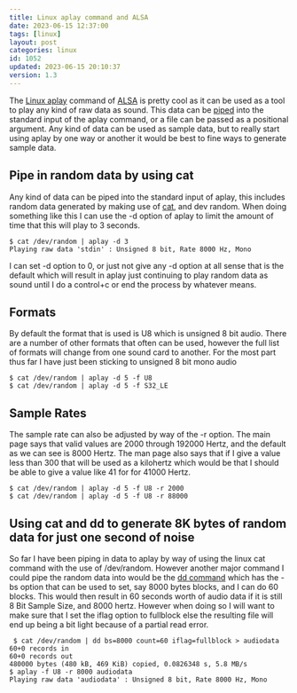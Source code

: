 ```yaml
---
title: Linux aplay command and ALSA
date: 2023-06-15 12:37:00
tags: [linux]
layout: post
categories: linux
id: 1052
updated: 2023-06-15 20:10:37
version: 1.3
---
```


The [Linux aplay](https://linux.die.net/man/1/aplay) command of [ALSA](https://en.wikipedia.org/wiki/Advanced_Linux_Sound_Architecture) is pretty cool as it can be used as a tool to play any kind of raw data as sound. This data can be [piped](/2020/10/09/linux-pipe/) into the standard input of the aplay command, or a file can be passed as a positional argument. Any kind of data can be used as sample data, but to really start using aplay by one way or another it would be best to fine ways to generate sample data.

<!-- more -->

## Pipe in random data by using cat

Any kind of data can be piped into the standard input of aplay, this includes random data generated by making use of [cat](/2020/11/11/linux-cat/), and dev random. When doing something like this I can use the -d option of aplay to limit the amount of time that this will play to 3 seconds.

```
$ cat /dev/random | aplay -d 3
Playing raw data 'stdin' : Unsigned 8 bit, Rate 8000 Hz, Mono
```

I can set -d option to 0, or just not give any -d option at all sense that is the default which will result in aplay just continuing to play random data as sound until I do a control+c or end the process by whatever means.

## Formats

By default the format that is used is U8 which is unsigned 8 bit audio. There are a number of other formats that often can be used, however the full list of formats will change from one sound card to another. For the most part thus far I have just been sticking to unsigned 8 bit mono audio

```
$ cat /dev/random | aplay -d 5 -f U8
$ cat /dev/random | aplay -d 5 -f S32_LE
```

## Sample Rates

The sample rate can also be adjusted by way of the -r option. The main page says that valid values are 2000 through 192000 Hertz, and the default as we can see is 8000 Hertz. The man page also says that if I give a value less than 300 that will be used as a kilohertz which would be that I should be able to give a value like 41 for for 41000 Hertz.

```
$ cat /dev/random | aplay -d 5 -f U8 -r 2000
$ cat /dev/random | aplay -d 5 -f U8 -r 88000
```

## Using cat and dd to generate 8K bytes of random data for just one second of noise

So far I have been piping in data to aplay by way of using the linux cat command with the use of /dev/random. However another major command I could pipe the random data into would be the [dd command](/2023/06/08/linux-dd/) which has the -bs option that can be used to set, say 8000 bytes blocks, and I can do 60 blocks. This would then result in 60 seconds worth of audio data if it is still 8 Bit Sample Size, and 8000 hertz. However when doing so I will want to make sure that I set the iflag option to fullblock else the resulting file will end up being a bit light because of a partial read error.

```
 $ cat /dev/random | dd bs=8000 count=60 iflag=fullblock > audiodata
60+0 records in
60+0 records out
480000 bytes (480 kB, 469 KiB) copied, 0.0826348 s, 5.8 MB/s
$ aplay -f U8 -r 8000 audiodata
Playing raw data 'audiodata' : Unsigned 8 bit, Rate 8000 Hz, Mono
```

